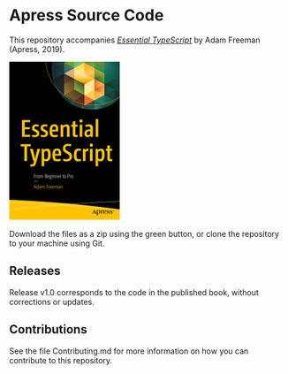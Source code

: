 # Apress Source Code

This repository accompanies [*Essential TypeScript*](https://www.apress.com/9781484249789) by Adam Freeman (Apress, 2019).

[comment]: #cover
![Cover image](9781484249789.jpg)

Download the files as a zip using the green button, or clone the repository to your machine using Git.

## Releases

Release v1.0 corresponds to the code in the published book, without corrections or updates.

## Contributions

See the file Contributing.md for more information on how you can contribute to this repository.